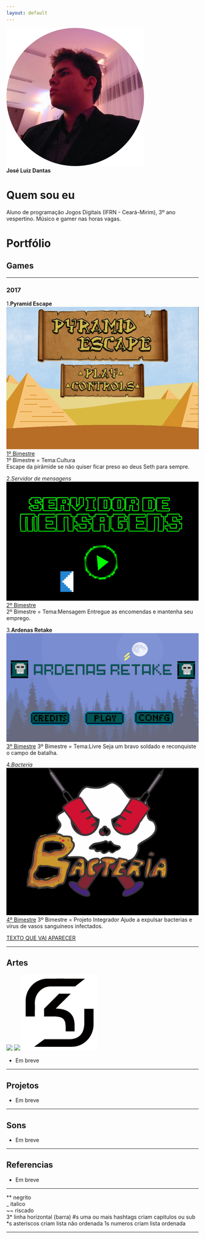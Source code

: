 ```yaml
---
layout: default
---
```


   ![](1fotogithub.png)                       
   **José Luiz Dantas**

# Quem sou eu 

Aluno de programação Jogos Digitais (IFRN - Ceará-Mirim), 3º ano vespertino. Músico e gamer nas horas vagas.

# Portfólio

## Games
* * *
### 2017
1.**Pyramid Escape**
[![](pyramid.png)](https://jldifrn.github.io/PyramidEscape)   
[1º Bimestre](https://jldifrn.github.io/PyramidEscape)   
1º Bimestre = Tema:Cultura  
Escape da pirâmide se não quiser ficar preso ao deus Seth para sempre.

2._Servidor de mensagens_
[![](servidordemensagens.png)](https://jldifrn.github.io/ServidorDeMensagens)   
[2º Bimestre](https://jldifrn.github.io/ServidorDeMensagens)   
2º Bimestre = Tema:Mensagem
Entregue as encomendas e mantenha seu emprego.

3.**Ardenas Retake**
[![](ardenas.png)](https://jldifrn.github.io/ArdenasRetake)   
[3º Bimestre](https://jldifrn.github.io/ArdenasRetake)
3º Bimestre = Tema:Livre
Seja um bravo soldado e reconquiste o campo de batalha.

4._Bacteria_
[![](bacteria.png)](https://eriksonnicacio.github.io/bacteria2/)   
[4º Bimestre](https://eriksonnicacio.github.io/bacteria2/)
3º Bimestre = Projeto Integrador
Ajude a expulsar bacterias e vírus de vasos sanguíneos infectados.

[TEXTO QUE VAI APARECER](link)
* * *
## Artes

![](http://i3.kym-cdn.com/photos/images/newsfeed/001/176/251/4d7.png)
![](https://pbs.twimg.com/profile_images/649698177738801156/zN-cNA7Y.png)
![SK](sk.png)

* Em breve

* * *
## Projetos
* Em breve
* * *
## Sons
* Em breve
* * *

## Referencias
* Em breve

* * *

** negrito  
_ italico  
~~ riscado  
3* linha horizontal (barra)
#s uma ou mais hashtags criam capitulos ou sub
*s asteriscos criam lista não ordenada
1s numeros criam lista ordenada
* * *

